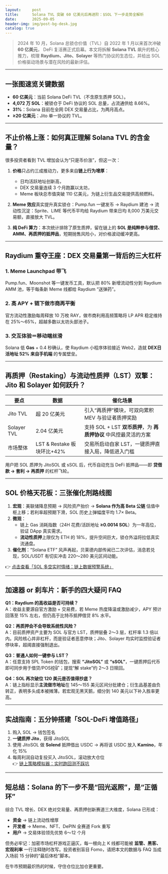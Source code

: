 ```yaml
---
layout:     post
title:      Solana TVL 突破 60 亿美元后再进阶：$SOL 下一步走势全解析
date:       2025-09-05
header-img: img/post-bg-desk.jpg
catalog: true
---
```


> 2024 年 10 月，Solana 总锁仓价值（TVL）自 2022 年 1 月以来首次冲破 **60 亿美元**， DeFi 复活赛正式启幕。本文将拆解 **Solana TVL** 飙升的核心推力，梳理 **Raydium、Jito、Solayer** 等热门协议的生态位，并给出 SOL 价格驱动场景与潜在风险的最新评估。

---

## 一张图速览关键数据

- **60 亿美元**：当前 Solana DeFi TVL（不含原生质押 SOL）。
- **4,072 万 SOL**：被锁仓于 DeFi 协议的 SOL 总量，占流通供给 8.66%。
- **31%**：Solana 目前在全网 DEX 交易量占比，为两月高点。
- **≥20 亿美元**：Jito 单一协议的 TVL。

---

## 不止价格上涨：如何真正理解 Solana TVL 的含金量？

很多投资者看到 TVL 增加会认为“只是币价涨”，但这一次：

1. **价格**只占约三成推动力，更多来自**链上行为增厚**：  
   - 日均活跃地址创新高，  
   - DEX 交易量连续 3 个月跑赢以太坊，  
   - Meme 板块总市值突破 110 亿美元，为链上衍生品交易提供高频燃料。

2. **Meme 效应**真实提升真实锁仓：Pump.fun 一键发币 → Raydium 建池 → 流动性沉淀：Sprite、LIME 等代币平均给 Raydium 带来日均 8,000 万美元交易额，直接放大 TVL。

3. **纯 DeFi 算力**：本次统计排除了原生质押，留在链上的 **SOL 是纯粹参与借贷、AMM、再质押的抵押品**，短期抛售风险小，对价格波动缓冲更高。

---

## Raydium 重夺王座：DEX 交易量第一背后的三大杠杆

### 1. Meme Launchpad 带飞
Pump.fun、Moonshot 等一键发币工具，默认把 80% 新增流动性分到 Raydium AMM 池，等于每条新 Meme 线都给 Raydium “送弹药”。

### 2. 高 APY + 链下做市商再平衡
官方流动性激励每周释放 10 万枚 RAY，做市商利用高频策略将 LP APR 稳定维持在 25%～65%，超越多数以太坊头部池子。

### 3. 交互体验＝移动端丝滑
Solana 低 **Gas** + 0.4 秒确认，使 Raydium 小程序体验接近 Web2，造就 **DEX日活地址 52% 来自手机端** 的专属壁垒。

---

## 再质押（Restaking）与流动性质押（LST）双擎： Jito 和 Solayer 如何跃升？

| 要点 | 数据 | 催化场景 |
|---|---|---|
| Jito TVL | 超 20 亿美元 | 引入“再质押”模块，可双向累积 MEV 与验证者质押奖励 |
| Solayer TVL | 2.04 亿美元 | 支持 SOL + LST **双币质押**，为 **再质押协议** 中风控最灵活的方案 |
| 市场整体 | LST & Restake 板块环比+42% | 交易所启动自家 LST，一键质押直接入局，降低进入门槛 |

用户把 SOL 质押为 JitoSOL 或 sSOL 后，代币自动充当 DeFi 抵押品——即 **贷借款 → 套利 → 再质押** 的杠杆飞轮。

---

## SOL 价格天花板：三张催化剂路线图

1. **宏观**：美联储降息预期 → 风险资产抬价 → **Solana 作为高 Beta 公链** 估值中枢上移；若利率超预期下滑，SOL 历史上弹幅度平均 1.7× Beta。
2. **微观**：  
   - 链上 Gas 消耗指数（24H 花费/活跃地址 **≥0.0014 SOL**）为一年高位，验证 DApp 真实需求。  
   - **流动性质押**上限仅为 ETH 的 18%，提升空间巨大，锁仓外溢将拉低真实流通盘。
3. **催化剂**：“Solana ETF” 风声再起，贝莱德内部传闻已二次评估，消息若兑现，SOL/USDT 有切实冲击 220～280 美元区间动能。

👉 [点击查看「SOL 多空实时情绪：链上数据预警系统」](https://okxdog.com/)

---

## 加速器 or 刹车片：新手的四大疑问 FAQ

**Q1：Raydium 的高收益是否可持续？**  
A：收益主要源自官方激励 + 交易费，若 Meme 热度降温或激励减少，APY 预计回落至 15% 左右，但仍高于比特币抵押借贷 8% 水平。

**Q2：再质押会不会导致系统性风险？**  
A：目前质押资产主要为 SOL 与官方 LST，质押层叠 2～3 层，杠杆率 1.3 倍以内。风险核心并非杠杆，而是验证者恶意停块；Jito、Solayer 均实时监控验证者停块率，超阈直接强制退出。

**Q3：普通人如何一键参与 LST？**  
A：任意支持 SPL Token 的钱包，搜索 **“JitoSOL”** 或 **“sSOL”**，一键质押后代币即可同步用于借贷/POS挖矿；提现“解 stake”约 2～3 日赎回。

**Q4：SOL 再次破位 120 美元是否值得抄底？**  
A：链上指标显示**主流做市地址**在 145～155 美元区间分批建仓；衍生品基差由负转正，表明多头成本被摊薄。若宏观无黑天鹅，细分到 140 美元以下补入胜率更高。

---

## 实战指南：五分钟搭建「SOL-DeFi 增值路径」

1. 购入 SOL → 钱包签名  
2. **一键质押 Jito**，获得 JitoSOL  
3. 使用 JitoSOL 做 **Solend** 抵押借出 USDC → 再将该 USDC 放入 **Kamino**，年化 15%  
4. 每周利润自动复投买入 JitoSOL，滚动放大仓位  
👉 [链上策略模拟器：实时跑回测不踩坑](https://okxdog.com/)

---

## 短总结：Solana 的下一步不是“回光返照”，是“正循环”

综合 TVL 增长、DEX 绝对交易量、再质押创新赛道三大维度，Solana 已形成：

- **资金** → 链上流动性增厚  
- **开发者** → Meme、NFT、DePIN 全赛道 Fork 重写  
- **用户** → 交易体验领先优势 6～12 个月

但务必牢记：加密市场杠杆游戏正逼仄，每一根向上 K 线都可能被 **监管、黑客、宏观利率** 一行注释随时改写。投资者别盲目 Fomo，请把本文的数据与 FAQ 当成入场前 15 分钟的“最后体检”脚本。  

在牛市预期最炽热的时候，守住仓位比加仓更重要。